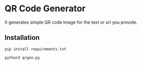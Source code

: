 # QR Code Generator

It generates simple QR code Image for the text or url you provide.

## Installation

```
pip install requirements.txt
```

```
python3 qrgen.py
```
